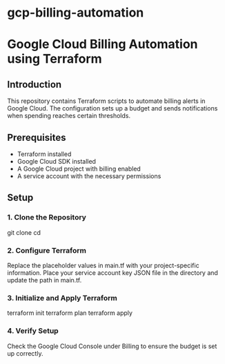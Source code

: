 # gcp-billing-automation
# Google Cloud Billing Automation using Terraform

## Introduction
This repository contains Terraform scripts to automate billing alerts in Google Cloud. The configuration sets up a budget and sends notifications when spending reaches certain thresholds.

## Prerequisites
- Terraform installed
- Google Cloud SDK installed
- A Google Cloud project with billing enabled
- A service account with the necessary permissions

## Setup

### 1. Clone the Repository
git clone <repository-url>
cd <repository-directory>

### 2. Configure Terraform
Replace the placeholder values in main.tf with your project-specific information.
Place your service account key JSON file in the directory and update the path in main.tf.

### 3. Initialize and Apply Terraform

terraform init
terraform plan
terraform apply

### 4. Verify Setup
Check the Google Cloud Console under Billing to ensure the budget is set up correctly.


